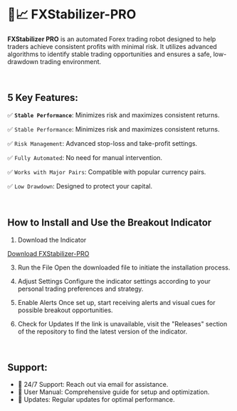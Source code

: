 # 🚀📈 FXStabilizer-PRO


<b>FXStabilizer PRO</b> is an automated Forex trading robot designed to help traders achieve consistent profits with minimal risk. It utilizes advanced algorithms to identify stable trading opportunities and ensures a safe, low-drawdown trading environment.

<br>

## 5 Key Features:

✅ <b>`Stable Performance`</b>: Minimizes risk and maximizes consistent returns.

✅ `Stable Performance`: Minimizes risk and maximizes consistent returns.

✅ `Risk Management`: Advanced stop-loss and take-profit settings.

✅ `Fully Automated`: No need for manual intervention.

✅ `Works with Major Pairs`: Compatible with popular currency pairs.

✅ `Low Drawdown`: Designed to protect your capital.

<br>

## How to Install and Use the Breakout Indicator

1. Download the Indicator
   
<a href="">Download FXStabilizer-PRO</a>

3. Run the File
Open the downloaded file to initiate the installation process.

4. Adjust Settings
Configure the indicator settings according to your personal trading preferences and strategy.

5. Enable Alerts
Once set up, start receiving alerts and visual cues for possible breakout opportunities.

6. Check for Updates
If the link is unavailable, visit the "Releases" section of the repository to find the latest version of the indicator.

<br>

## Support:

- 🤝 24/7 Support: Reach out via email for assistance.
- 🤝 User Manual: Comprehensive guide for setup and optimization.
- 🤝 Updates: Regular updates for optimal performance.
